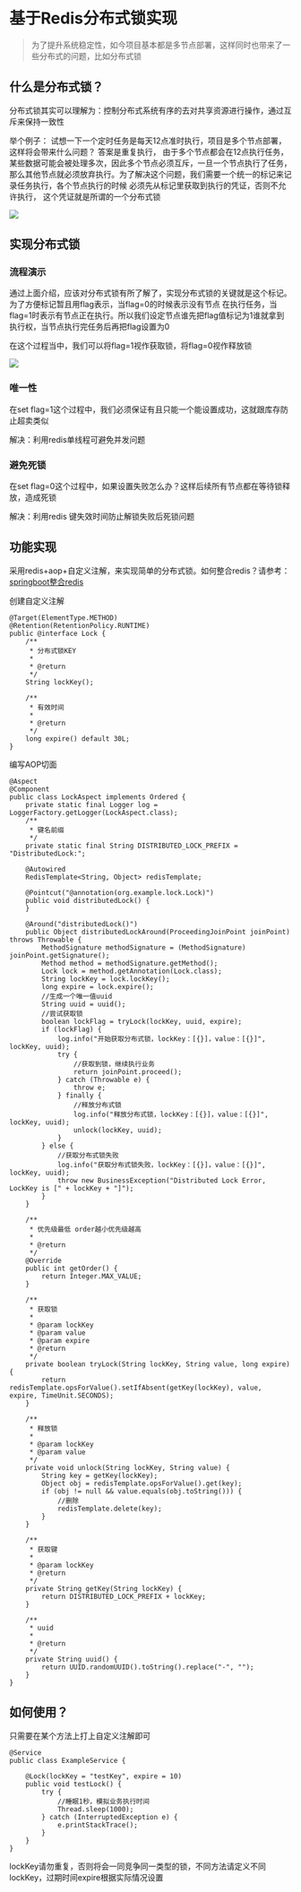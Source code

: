 # 基于Redis分布式锁实现
> 为了提升系统稳定性，如今项目基本都是多节点部署，这样同时也带来了一些分布式的问题，比如分布式锁

## 什么是分布式锁？
分布式锁其实可以理解为：控制分布式系统有序的去对共享资源进行操作，通过互斥来保持一致性

举个例子： 试想一下一个定时任务是每天12点准时执行，项目是多个节点部署，这样将会带来什么问题？ 答案是重复执行，
由于多个节点都会在12点执行任务，某些数据可能会被处理多次，因此多个节点必须互斥，一旦一个节点执行了任务，
那么其他节点就必须放弃执行。为了解决这个问题，我们需要一个统一的标记来记录任务执行，各个节点执行的时候
必须先从标记里获取到执行的凭证，否则不允许执行， 这个凭证就是所谓的一个分布式锁

![](../assets/img/springboot-redis-distributed-lock-example-1.png)

## 实现分布式锁
### 流程演示
通过上面介绍，应该对分布式锁有所了解了，实现分布式锁的关键就是这个标记。为了方便标记暂且用flag表示，当flag=0的时候表示没有节点
在执行任务，当flag=1时表示有节点正在执行。所以我们设定节点谁先把flag值标记为1谁就拿到执行权，当节点执行完任务后再把flag设置为0

在这个过程当中，我们可以将flag=1视作获取锁，将flag=0视作释放锁

![](../assets/img/springboot-redis-distributed-lock-example-2.png)

### 唯一性
在set flag=1这个过程中，我们必须保证有且只能一个能设置成功，这就跟库存防止超卖类似

解决：利用redis单线程可避免并发问题

### 避免死锁
在set flag=0这个过程中，如果设置失败怎么办？这样后续所有节点都在等待锁释放，造成死锁

解决：利用redis 键失效时间防止解锁失败后死锁问题

## 功能实现
采用redis+aop+自定义注解，来实现简单的分布式锁。如何整合redis？请参考：[springboot整合redis](../springboot-redis-example) 

创建自定义注解
```
@Target(ElementType.METHOD)
@Retention(RetentionPolicy.RUNTIME)
public @interface Lock {
    /**
     * 分布式锁KEY
     *
     * @return
     */
    String lockKey();

    /**
     * 有效时间
     *
     * @return
     */
    long expire() default 30L;
}
```
编写AOP切面
```
@Aspect
@Component
public class LockAspect implements Ordered {
    private static final Logger log = LoggerFactory.getLogger(LockAspect.class);
    /**
     * 键名前缀
     */
    private static final String DISTRIBUTED_LOCK_PREFIX = "DistributedLock:";

    @Autowired
    RedisTemplate<String, Object> redisTemplate;

    @Pointcut("@annotation(org.example.lock.Lock)")
    public void distributedLock() {
    }

    @Around("distributedLock()")
    public Object distributedLockAround(ProceedingJoinPoint joinPoint) throws Throwable {
        MethodSignature methodSignature = (MethodSignature) joinPoint.getSignature();
        Method method = methodSignature.getMethod();
        Lock lock = method.getAnnotation(Lock.class);
        String lockKey = lock.lockKey();
        long expire = lock.expire();
        //生成一个唯一值uuid
        String uuid = uuid();
        //尝试获取锁
        boolean lockFlag = tryLock(lockKey, uuid, expire);
        if (lockFlag) {
            log.info("开始获取分布式锁，lockKey：[{}]，value：[{}]", lockKey, uuid);
            try {
                //获取到锁，继续执行业务
                return joinPoint.proceed();
            } catch (Throwable e) {
                throw e;
            } finally {
                //释放分布式锁
                log.info("释放分布式锁，lockKey：[{}]，value：[{}]", lockKey, uuid);
                unlock(lockKey, uuid);
            }
        } else {
            //获取分布式锁失败
            log.info("获取分布式锁失败，lockKey：[{}]，value：[{}]", lockKey, uuid);
            throw new BusinessException("Distributed Lock Error, LockKey is [" + lockKey + "]");
        }
    }

    /**
     * 优先级最低 order越小优先级越高
     *
     * @return
     */
    @Override
    public int getOrder() {
        return Integer.MAX_VALUE;
    }

    /**
     * 获取锁
     *
     * @param lockKey
     * @param value
     * @param expire
     * @return
     */
    private boolean tryLock(String lockKey, String value, long expire) {
        return redisTemplate.opsForValue().setIfAbsent(getKey(lockKey), value, expire, TimeUnit.SECONDS);
    }

    /**
     * 释放锁
     *
     * @param lockKey
     * @param value
     */
    private void unlock(String lockKey, String value) {
        String key = getKey(lockKey);
        Object obj = redisTemplate.opsForValue().get(key);
        if (obj != null && value.equals(obj.toString())) {
            //删除
            redisTemplate.delete(key);
        }
    }

    /**
     * 获取键
     *
     * @param lockKey
     * @return
     */
    private String getKey(String lockKey) {
        return DISTRIBUTED_LOCK_PREFIX + lockKey;
    }

    /**
     * uuid
     *
     * @return
     */
    private String uuid() {
        return UUID.randomUUID().toString().replace("-", "");
    }
}
```
## 如何使用？
只需要在某个方法上打上自定义注解即可
```
@Service
public class ExampleService {

    @Lock(lockKey = "testKey", expire = 10)
    public void testLock() {
        try {
            //睡眠1秒，模拟业务执行时间
            Thread.sleep(1000);
        } catch (InterruptedException e) {
            e.printStackTrace();
        }
    }
}
```
lockKey请勿重复，否则将会一同竞争同一类型的锁，不同方法请定义不同lockKey，过期时间expire根据实际情况设置
